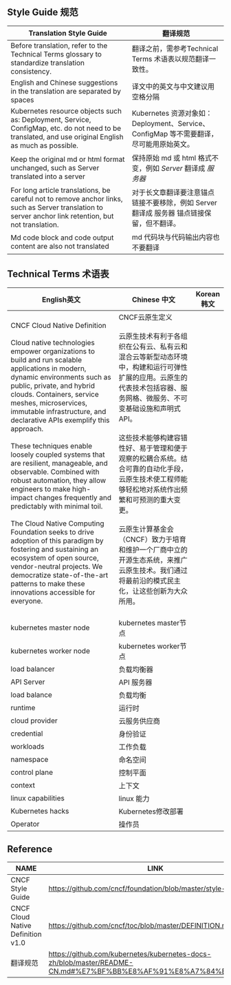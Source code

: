 ## Style Guide 规范

| Translation Style Guide                                                                                                                                	| 翻译规范                                                                                 	|
|--------------------------------------------------------------------------------------------------------------------------------------------------------	|------------------------------------------------------------------------------------------	|
| Before translation, refer to the Technical Terms glossary to standardize translation consistency.                                                      	| 翻译之前，需参考Technical Terms 术语表以规范翻译一致性。                                 	|
| English and Chinese suggestions in the translation are separated by spaces                                                                             	| 译文中的英文与中文建议用空格分隔                                                         	|
| Kubernetes resource objects such as: Deployment, Service, ConfigMap, etc. do not need to be translated, and use original English as much as possible.  	| Kubernetes 资源对象如：Deployment、Service、ConfigMap 等不需要翻译，尽可能用原始英文。   	|
| Keep the original md or html format unchanged, such as Server translated into a server                                                                 	| 保持原始 md 或 html 格式不变，例如 _Server_ 翻译成 _服务器_                              	|
| For long article translations, be careful not to remove anchor links, such as Server translation to server anchor link retention, but not translation. 	| 对于长文章翻译要注意锚点链接不要移除，例如 Server 翻译成 服务器 锚点链接保留，但不翻译。 	|
| Md code block and code output content are also not translated                                                                                          	| md 代码块与代码输出内容也不要翻译                                                        	|                                                      	|

## Technical Terms 术语表

| English英文                                                                                                                                                                                                                                                                                                                                                                                                                                                                                                                                                                                                                                                                                                                                                                                                  	| Chinese 中文                                                                                                                                                                                                                                                                                                                                                                                                                                                              	| Korean 韩文	|
|--------------------------------------------------------------------------------------------------------------------------------------------------------------------------------------------------------------------------------------------------------------------------------------------------------------------------------------------------------------------------------------------------------------------------------------------------------------------------------------------------------------------------------------------------------------------------------------------------------------------------------------------------------------------------------------------------------------------------------------------------------------------------------------------------------------	|---------------------------------------------------------------------------------------------------------------------------------------------------------------------------------------------------------------------------------------------------------------------------------------------------------------------------------------------------------------------------------------------------------------------------------------------------------------------------	|--------	|
| CNCF Cloud Native Definition <br/> <br/> Cloud native technologies empower organizations to build and run scalable applications in modern, dynamic environments such as public, private, and hybrid clouds. Containers, service meshes, microservices, immutable infrastructure, and declarative APIs exemplify this approach. <br/> <br/> These techniques enable loosely coupled systems that are resilient, manageable, and observable. Combined with robust automation, they allow engineers to make high-impact changes frequently and predictably with minimal toil. <br/> <br/> The Cloud Native Computing Foundation seeks to drive adoption of this paradigm by fostering and sustaining an ecosystem of open source, vendor-neutral projects. We democratize state-of-the-art patterns to make these innovations accessible for everyone. <br/> | CNCF云原生定义 <br/> <br/> 云原生技术有利于各组织在公有云、私有云和混合云等新型动态环境中，构建和运行可弹性扩展的应用。云原生的代表技术包括容器、服务网格、微服务、不可变基础设施和声明式API。<br/> <br/> 这些技术能够构建容错性好、易于管理和便于观察的松耦合系统。结合可靠的自动化手段，云原生技术使工程师能够轻松地对系统作出频繁和可预测的重大变更。<br/> <br/> 云原生计算基金会（CNCF）致力于培育和维护一个厂商中立的开源生态系统，来推广云原生技术。我们通过将最前沿的模式民主化，让这些创新为大众所用。 <br/> <br/> 	|        	|
| kubernetes master node                                                                                                                                                                                                                                                                                                                                                                                                                                                                                                                                                                                                                                                                                                                                                                                       	| kubernetes master节点                                                                                                                                                                                                                                                                                                                                                                                                                                                     	|        	|
| kubernetes worker node                                                                                                                                                                                                                                                                                                                                                                                                                                                                                                                                                                                                                                                                                                                                                                                       	| kubernetes worker节点                                                                                                                                                                                                                                                                                                                                                                                                                                                     	|        	|
| load balancer                                                                                                                                                                                                                                                                                                                                                                                                                                                                                                                                                                                                                                                                                                                                                                                                	| 负载均衡器                                                                                                                                                                                                                                                                                                                                                                                                                                                                	|        	|
| API Server                                                                                                                                                                                                                                                                                                                                                                                                                                                                                                                                                                                                                                                                                                                                                                                                   	| API 服务器                                                                                                                                                                                                                                                                                                                                                                                                                                                                	|        	|
| load balance                                                                                                                                                                                                                                                                                                                                                                                                                                                                                                                                                                                                                                                                                                                                                                                                 	| 负载均衡                                                                                                                                                                                                                                                                                                                                                                                                                                                                  	|        	|
| runtime                                                                                                                                                                                                                                                                                                                                                                                                                                                                                                                                                                                                                                                                                                                                                                                                      	| 运行时                                                                                                                                                                                                                                                                                                                                                                                                                                                                    	|        	|
| cloud provider                                                                                                                                                                                                                                                                                                                                                                                                                                                                                                                                                                                                                                                                                                                                                                                               	| 云服务供应商                                                                                                                                                                                                                                                                                                                                                                                                                                                              	|        	|
| credential                                                                                                                                                                                                                                                                                                                                                                                                                                                                                                                                                                                                                                                                                                                                                                                                   	| 身份验证                                                                                                                                                                                                                                                                                                                                                                                                                                                                  	|        	|
| workloads                                                                                                                                                                                                                                                                                                                                                                                                                                                                                                                                                                                                                                                                                                                                                                                                    	| 工作负载                                                                                                                                                                                                                                                                                                                                                                                                                                                                  	|        	|
| namespace                                                                                                                                                                                                                                                                                                                                                                                                                                                                                                                                                                                                                                                                                                                                                                                                    	| 命名空间                                                                                                                                                                                                                                                                                                                                                                                                                                                                  	|        	|
| control plane                                                                                                                                                                                                                                                                                                                                                                                                                                                                                                                                                                                                                                                                                                                                                                                                	| 控制平面                                                                                                                                                                                                                                                                                                                                                                                                                                                                  	|        	|
| context                                                                                                                                                                                                                                                                                                                                                                                                                                                                                                                                                                                                                                                                                                                                                                                                      	| 上下文                                                                                                                                                                                                                                                                                                                                                                                                                                                                    	|        	|
| linux capabilities                                                                                                                                                                                                                                                                                                                                                                                                                                                                                                                                                                                                                                                                                                                                                                                           	| linux 能力                                                                                                                                                                                                                                                                                                                                                                                                                                                                	|        	|
| Kubernetes hacks                                                                                                                                                                                                                                                                                                                                                                                                                                                                                                                                                                                                                                                                                                                                                                                             	| Kubernetes修改部署                                                                                                                                                                                                                                                                                                                                                                                                                                                                         	|        	|
| Operator                                                                                                                                                                                                                                                                                                                                                                                                                                                                                                                                                                                                                                                                                                                                                                                                     	| 操作员                                                                                                                                                                                                                                                                                                                                                                                                                                                                         	|        	|

## Reference

| NAME                              	| LINK                                                                                                           	|
|-----------------------------------	|----------------------------------------------------------------------------------------------------------------	|
| CNCF Style Guide                  	| https://github.com/cncf/foundation/blob/master/style-guide.md                                                  	|
| CNCF Cloud Native Definition v1.0 	| https://github.com/cncf/toc/blob/master/DEFINITION.md                                                          	|
| 翻译规范                          	| https://github.com/kubernetes/kubernetes-docs-zh/blob/master/README-CN.md#%E7%BF%BB%E8%AF%91%E8%A7%84%E8%8C%83 	|
